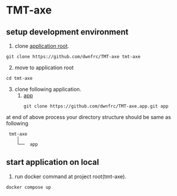 # TMT-axe

## setup development environment

1. clone [application root](https://github.com/dwnfrc/TMT-axe).
```
git clone https://github.com/dwnfrc/TMT-axe tmt-axe
```
2. move to application root
```
cd tmt-axe
```

3. clone following application.
    1. [app](https://github.com/dwnfrc/TMT-axe.app)
        ```
        git clone https://github.com/dwnfrc/TMT-axe.app.git app
        ```

at end of above process your directory structure should be same as following
```
 tmt-axe
    │
    └──  app
```

## start application on local
1. run docker command at project root(tmt-axe).
```
docker compose up
```
